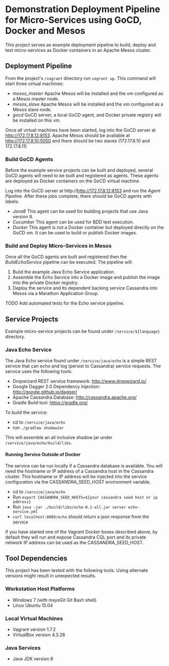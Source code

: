 # Demonstration Deployment Pipeline for Micro-Services using GoCD, Docker and Mesos

This project serves as example deployment pipeline to build, deploy and test micro-services as Docker containers in
an Apache Mesos cluster.

## Deployment Pipeline

From the project's ```/vagrant``` directory run ```vagrant up```.  This command will start three virtual machines:

* *mesos_master* Apache Mesos will be installed and the vm configured as a Mesos master node.
* *mesos_slave* Apache Mesos will be installed and the vm configured as a Mesos slave node.
* *gocd* GoCD server, a local GoCD agent, and Docker private registry will be installed on this vm.

Once all virtual machines have been started, log into the GoCD server at http://172.17.8.12:8153.
Apache Mesos should be available at http://172.17.8.10:5050 and there should be two slaves
(172.17.8.10 and 172.17.8.11)

### Build GoCD Agents

Before the example service projects can be built and deployed, several GoCD agents will need to be built and
registered as agents.  These agents are deployed as Docker containers on the GoCD virtual machine.

Log into the GoCD server at http://http://172.17.8.12:8153 and run the *Agent Pipeline.*  After these jobs complete,
there should be GoCD agents with labels:

  * *Java8* This agent can be used for building projects that use Java version 8.
  * *Cucumber* This agent can be used for BDD test execution.
  * *Docker* This agent is not a Docker container but deployed directly on the GoCD vm.  It can be used to build
    or publish Docker images.

### Build and Deploy Micro-Services in Mesos

Once all the GoCD agents are built and registered then the *BuildEchoService* pipeline can be executed.
The pipeline will:

1. Build the example Java Echo Service application.
2. Assemble the Echo Service into a Docker image and publish the image into the private Docker registry.
3. Deploy the service and its dependent backing service Cassandra into Mesos via a Marathon Application Group.

*TODO* Add automated tests for the Echo service pipeline.

## Service Projects

Example micro-service projects can be found under ```/service/${language}``` directory.

### Java Echo Service

The Java Echo service found under ```/service/java/echo``` is a simple REST service that can
echo and log (persist to Cassandra) service requests.  The service uses the following tools:

* Dropwizard REST service framework: http://www.dropwizard.io/
* Google Dagger 2.0 Dependency Injection: http://google.github.io/dagger/
* Apache Cassandra Database: http://cassandra.apache.org/
* Gradle Build tool: https://gradle.org/  

To build the service:

* cd to ```/service/java/echo```
* run ```./gradlew shadowJar```

This will assemble an all inclusive shadow jar under ```/service/java/echo/build/libs```.

#### Running Service Outside of Docker
 
The service can be run locally if a Cassandra database is available.  You will need the hostname or
IP address of a Cassandra host in the Cassandra cluster.  This hostname or IP address will be
injected into the service configuration via the CASSANDRA_SEED_HOST environment variable.

* cd to ```/service/java/echo```
* Run ```export CASSANDRA_SEED_HOSTS=${your cassandra seed host or ip address}```
* Run ```java -jar ./build/libs/echo-0.1-all.jar server echo-service.yml```  
* ```curl localhost:8080/echo``` should return a json response from the service

If you have started one of the Vagrant Docker boxes described above, by default they will run and
expose Cassandra CQL port and its private network IP address can be used as the CASSANDRA_SEED_HOST.

## Tool Dependencies

This project has been tested with the following tools. Using alternate versions might result in
unexpected results.

### Workstation Host Platforms

* Windows 7 (with msysGit Git Bash shell)
* Linux Ubuntu 15.04

### Local Virtual Machines

* Vagrant version 1.7.2
* VirtualBox version 4.3.28
 
### Java Services

* Java JDK version 8
